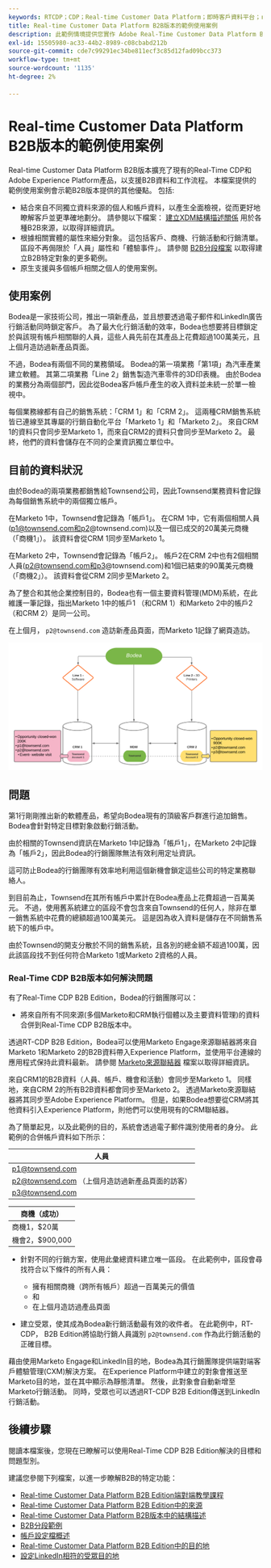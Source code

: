 ```yaml
---
keywords: RTCDP；CDP；Real-time Customer Data Platform；即時客戶資料平台；real time cdp；cdp；rtcdp
title: Real-time Customer Data Platform B2B版本的範例使用案例
description: 此範例情境提供您實作 Adobe Real-Time Customer Data Platform B2B Edition 設定的範例。
exl-id: 15505980-ac33-44b2-8989-c08cbabd212b
source-git-commit: cde7c99291ec34be811ecf3c85d12fad09bcc373
workflow-type: tm+mt
source-wordcount: '1135'
ht-degree: 2%

---
```


# Real-time Customer Data Platform B2B版本的範例使用案例

Real-time Customer Data Platform B2B版本擴充了現有的Real-Time CDP和Adobe Experience Platform產品，以支援B2B資料和工作流程。 本檔案提供的範例使用案例會示範B2B版本提供的其他優點。 包括:

- 結合來自不同獨立資料來源的個人和帳戶資料，以產生全面檢視，從而更好地瞭解客戶並更準確地劃分。 請參閱以下檔案： [建立XDM結構描述關係](./schemas/b2b.md) 用於各種B2B來源，以取得詳細資訊。
- 根據相關實體的屬性來細分對象。 這包括客戶、商機、行銷活動和行銷清單。 區段不再侷限於「人員」屬性和「體驗事件」。 請參閱 [B2B分段檔案](./segmentation/b2b.md) 以取得建立B2B特定對象的更多範例。
- 原生支援與多個帳戶相關之個人的使用案例。

## 使用案例

Bodea是一家技術公司，推出一項新產品，並且想要透過電子郵件和LinkedIn廣告行銷活動同時鎖定客戶。 為了最大化行銷活動的效率，Bodea也想要將目標鎖定於與該現有帳戶相關聯的人員，這些人員先前在其產品上花費超過100萬美元，且上個月造訪過新產品頁面。

不過，Bodea有兩個不同的業務領域。 Bodea的第一項業務「第1項」為汽車產業建立軟體。 其第二項業務「Line 2」銷售製造汽車零件的3D印表機。 由於Bodea的業務分為兩個部門，因此從Bodea客戶帳戶產生的收入資料並未統一於單一檢視中。

每個業務線都有自己的銷售系統：「CRM 1」和「CRM 2」。 這兩種CRM銷售系統皆已連線至其專屬的行銷自動化平台「Marketo 1」和「Marketo 2」。 來自CRM 1的資料只會同步至Marketo 1，而來自CRM2的資料只會同步至Marketo 2。 最終，他們的資料會儲存在不同的企業資訊獨立單位中。

## 目前的資料狀況

由於Bodea的兩項業務都銷售給Townsend公司，因此Townsend業務資料會記錄為每個銷售系統中的兩個獨立帳戶。

在Marketo 1中，Townsend會記錄為「帳戶1」。 在CRM 1中，它有兩個相關人員(p1@townsend.com和p2@townsend.com)以及一個已成交的20萬美元商機（「商機1」）。 該資料會從CRM 1同步至Marketo 1。

在Marketo 2中，Townsend會記錄為「帳戶2」。 帳戶2在CRM 2中也有2個相關人員(p2@townsend.com和p3@townsend.com)和1個已結束的90萬美元商機（「商機2」）。 該資料會從CRM 2同步至Marketo 2。

為了整合和其他企業控制目的，Bodea也有一個主要資料管理(MDM)系統，在此維護一筆記錄，指出Marketo 1中的帳戶1 （和CRM 1）和Marketo 2中的帳戶2 （和CRM 2）是同一公司。

在上個月， `p2@townsend.com` 造訪新產品頁面，而Marketo 1記錄了網頁造訪。

![帳戶資訊圖表](./assets/account-info.png)

## 問題

第1行剛剛推出新的軟體產品，希望向Bodea現有的頂級客戶群進行追加銷售。 Bodea會針對特定目標對象啟動行銷活動。

由於相關的Townsend資訊在Marketo 1中記錄為「帳戶1」，在Marketo 2中記錄為「帳戶2」，因此Bodea的行銷團隊無法有效利用定址資訊。

這可防止Bodea的行銷團隊有效率地利用這個新機會鎖定這些公司的特定業務聯絡人。

到目前為止，Townsend在其所有帳戶中累計在Bodea產品上花費超過一百萬美元。 不過，使用舊系統建立的區段不會包含來自Townsend的任何人，除非在單一銷售系統中花費的總額超過100萬美元。 這是因為收入資料是儲存在不同銷售系統下的帳戶中。

由於Townsend的開支分散於不同的銷售系統，且各別的總金額不超過100萬，因此該區段找不到任何符合Marketo 1或Marketo 2資格的人員。

### Real-Time CDP B2B版本如何解決問題

有了Real-Time CDP B2B Edition，Bodea的行銷團隊可以：

- 將來自所有不同來源(多個Marketo和CRM執行個體以及主要資料管理)的資料合併到Real-Time CDP B2B版本中。

透過RT-CDP B2B Edition，Bodea可以使用Marketo Engage來源聯結器將來自Marketo 1和Marketo 2的B2B資料帶入Experience Platform，並使用平台連線的應用程式保持此資料最新。 請參閱 [Marketo來源聯結器](../sources/connectors/adobe-applications/marketo/marketo.md) 檔案以取得詳細資訊。

來自CRM1的B2B資料（人員、帳戶、機會和活動）會同步至Marketo 1。 同樣地，來自CRM 2的所有B2B資料都會同步至Marketo 2。 透過Marketo來源聯結器將其同步至Adobe Experience Platform。 但是，如果Bodea想要從CRM將其他資料引入Experience Platform，則他們可以使用現有的CRM聯結器。

為了簡單起見，以及此範例的目的，系統會透過電子郵件識別使用者的身分。 此範例的合併帳戶資料如下所示：

| 人員 |
|---|
| p1@townsend.com |
| p2@townsend.com （上個月造訪過新產品頁面的訪客） |
| p3@townsend.com |

| 商機（成功） |
|---|
| 商機1，$20萬 |
| 機會2，$900,000 |

- 針對不同的行銷方案，使用此彙總資料建立唯一區段。 在此範例中，區段會尋找符合以下條件的所有人員：

   - 擁有相關商機（跨所有帳戶）超過一百萬美元的價值
   - 和
   - 在上個月造訪過產品頁面

- 建立受眾，使其成為Bodea新行銷活動最有效的收件者。 在此範例中，RT-CDP， B2B Edition將協助行銷人員識別 `p2@townsend.com` 作為此行銷活動的正確目標。

藉由使用Marketo Engage和LinkedIn目的地，Bodea為其行銷團隊提供端對端客戶體驗管理(CXM)解決方案。 在Experience Platform中建立的對象會推送至Marketo目的地，並在其中顯示為靜態清單。 然後，此對象會自動新增至Marketo行銷活動。 同時，受眾也可以透過RT-CDP B2B Edition傳送到LinkedIn行銷活動。

## 後續步驟

閱讀本檔案後，您現在已瞭解可以使用Real-Time CDP B2B Edition解決的目標和問題型別。

建議您參閱下列檔案，以進一步瞭解B2B的特定功能：

- [Real-time Customer Data Platform B2B Edition端對端教學課程](./b2b-tutorial.md)
- [Real-time Customer Data Platform B2B Edition中的來源](./sources/b2b.md)
- [Real-time Customer Data Platform B2B版本中的結構描述](./schemas/b2b.md)
- [B2B分段範例](./segmentation/b2b.md)
- [帳戶設定檔概述](./accounts/account-profile-overview.md)
- [Real-time Customer Data Platform B2B Edition中的目的地](./destinations/b2b.md)
- [設定LinkedIn相符的受眾目的地](../destinations/catalog/social/linkedin.md)
